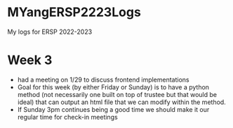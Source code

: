 # MYangERSP2223Logs
My logs for ERSP 2022-2023

# Week 3
- had a meeting on 1/29 to discuss frontend implementations
- Goal for this week (by either Friday or Sunday) is to have a python method (not necessarily one built on top of trustee but that would be ideal) that can output an html file that we can modify within the method. 
- If Sunday 3pm continues being a good time we should make it our regular time for check-in meetings
